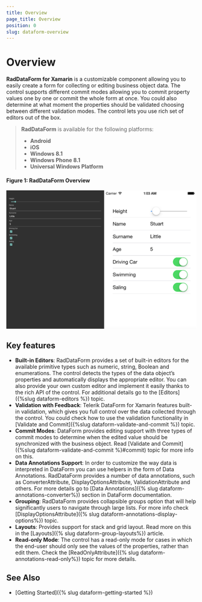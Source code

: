 ```yaml
---
title: Overview
page_title: Overview
position: 0
slug: dataform-overview
---
```


# Overview #

**RadDataForm for Xamarin** is a customizable component allowing you to easily create a form for collecting or editing business object data. The control supports different commit modes allowing you to commit property values one by one or commit the whole form at once. You could also determine at what moment the properties should be validated choosing between different validation modes. The control lets you use rich set of editors out of the box.

> **RadDataForm** is available for the following platforms:
> 
> - **Android**
> - **iOS**
> - **Windows 8.1**
> - **Windows Phone 8.1**
> - **Universal Windows Platform**

#### Figure 1: RadDataForm Overview

![RadDataForm Overview](images/dataform-overview.png)

## Key features

* **Built-in Editors**: RadDataForm provides a set of built-in editors for the available primitive types such as numeric, string, Boolean and enumerations. The control detects the types of the data object’s properties and automatically displays the appropriate editor. You can also provide your own custom editor and implement it easily thanks to the rich API of the control. For additional details go to the [Editors]({%slug dataform-editors %}) topic.  
* **Validation with Feedback**: Telerik DataForm for Xamarin features built-in validation, which gives you full control over the data collected through the control. You could check how to use the validation functionality in [Validate and Commit]({%slug dataform-validate-and-commit %}) topic.
* **Commit Modes**: DataForm provides editing support with three types of commit modes to determine when the edited value should be synchronized with the business object. Read [Validate and Commit]({%slug dataform-validate-and-commit %}#commit) topic for more info on this.
* **Data Annotations Support**: In order to customize the way data is interpreted in DataForm you can use helpers in the form of Data Annotations. RadDataForm provides a number of data annotations, such as ConverterAttribute, DisplayOptionsAttribute, ValidationAttribute and others. For more details go to [Data Annotations]({% slug dataform-annotations-converter%}) section in DataForm documentation.
* **Grouping**: RadDataForm provides collapsible groups option that will help significantly users to navigate through large lists. For more info check [DisplayOptionsAttribute]({% slug dataform-annotations-display-options%}) topic.
* **Layouts**: Provides support for stack and grid layout. Read more on this in the [Layouts]({% slug dataform-group-layouts%}) article. 
* **Read-only Mode**: The control has a read-only mode for cases in which the end-user should only see the values of the properties, rather than edit them. Check the [ReadOnlyAttribute]({% slug dataform-annotations-read-only%}) topic for more details.

## See Also

- [Getting Started]({% slug dataform-getting-started %})
